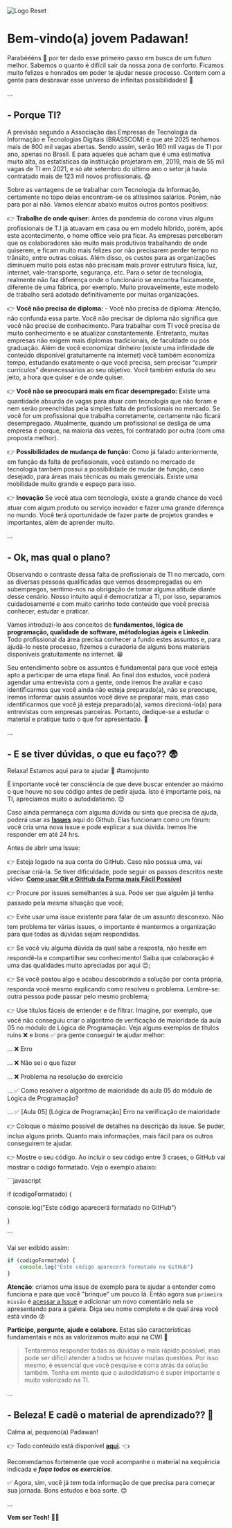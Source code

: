 ![Logo Reset](assets/boas_vindas.jpeg)

# Bem-vindo(a) jovem Padawan!

Parabéééns 👏️ por ter dado esse primeiro passo em busca de um futuro melhor. Sabemos o quanto é difícil sair da nossa zona de conforto.
Ficamos muito felizes e honrados em poder te ajudar nesse processo. Contem com a gente para desbravar esse universo de infinitas possibilidades! 🚀 

...

## - Porque TI?

A previsão segundo a Associação das Empresas de Tecnologia da Informação e Tecnologias Digitais (BRASSCOM) é que até 2025 tenhamos mais de 800 mil vagas abertas. Sendo assim, serão 160 mil vagas de TI por ano, apenas no Brasil. E para aqueles que acham que é uma estimativa muito alta, as estatísticas da instituição projetaram em, 2019, mais de 55 mil vagas de TI em 2021, e só até setembro do último ano o setor já havia contratado mais de 123 mil novos profissionais. 😱️ 

Sobre as vantagens de se trabalhar com Tecnologia da Informação, certamente no topo delas encontram-se os altíssimos salários. Porém, não para por aí não. Vamos elencar abaixo muitos outros pontos positivos:

👉️ **Trabalhe de onde quiser:** Antes da pandemia do corona vírus alguns profissionais de T.I já atuavam em casa ou em modelo híbrido, porém, após este acontecimento, o home office veio pra ficar. As empresas perceberam que os colaboradores são muito mais produtivos trabalhando de onde quiserem, e ficam muito mais felizes por não precisarem perder tempo no trânsito, entre outras coisas. Além disso, os custos para as organizações diminuem muito pois estas não precisam mais prover estrutura física, luz, internet, vale-transporte, segurança, etc. Para o setor de tecnologia, realmente não faz diferença onde o funcionário se encontra fisicamente, diferente de uma fábrica, por exemplo. Muito provavelmente, este modelo de trabalho será adotado definitivamente por muitas organizações. 

👉️ **Você não precisa de diploma:** - Você não precisa de diploma: Atenção, não confunda essa parte. Você não precisar de diploma não significa que você não precise de conhecimento. Para trabalhar com TI você precisa de muito conhecimento e se atualizar constantemente. Entretanto, muitas empresas não exigem mais diplomas tradicionais, de faculdade ou pós graduação. Além de você economizar dinheiro (existe uma infinidade de conteúdo disponível gratuitamente na internet) você também economiza tempo, estudando exatamente o que você precisa, sem precisar “cumprir currículos” desnecessários ao seu objetivo. Você também estuda do seu jeito, a hora que quiser e de onde quiser. 

👉️ **Você não se preocupará mais em ficar desempregado:** Existe uma quantidade absurda de vagas para atuar com tecnologia que não foram e nem serão preenchidas pela simples falta de profissionais no mercado. Se você for um profissional que trabalha corretamente, certamente não ficará desempregado. Atualmente, quando um profissional se desliga de uma empresa é porque, na maioria das vezes, foi contratado por outra (com uma proposta melhor). 

👉️ **Possibilidades de mudança de função:** Como já falado anteriormente, em função da falta de profissionais, você estando no mercado de tecnologia também possui a possibilidade de mudar de função, caso desejado, para áreas mais técnicas ou mais gerenciais. Existe uma mobilidade muito grande e espaço para isso. 

👉️ **Inovação** Se você atua com tecnologia, existe a grande chance de você atuar com algum produto ou serviço inovador e fazer uma grande diferença no mundo. Você terá oportunidade de fazer parte de projetos grandes e importantes, além de aprender muito.

...

## - Ok, mas qual o plano?

Observando o contraste dessa falta de profissionais de TI no mercado, com as diversas pessoas qualificadas que vemos desempregadas ou em subempregos, sentimo-nos na obrigação de tomar alguma atitude diante desse cenário. Nosso intuito aqui é democratizar a TI, por isso, separamos cuidadosamente e com muito carinho todo conteúdo que você precisa conhecer, estudar e praticar. 

Vamos introduzi-lo aos conceitos de **fundamentos, lógica de programação, qualidade de software, métodologias ágeis e Linkedin**. Todo profissional da área precisa conhecer a fundo estes assuntos e, para ajudá-lo neste processo, fizemos a curadoria de alguns bons materiais disponíveis gratuitamente na internet. 😁

Seu entendimento sobre os assuntos é fundamental para que você esteja apto a participar de uma etapa final. Ao final dos estudos, você poderá agendar uma entrevista com a gente, onde iremos lhe avaliar e caso identificarmos que você ainda não esteja preparado(a), não se preocupe, iremos informar quais assuntos você deve se preparar mais, mas caso identificarmos que você já esteja preparado(a), vamos direcioná-lo(a) para entrevistas com empresas parceiras. Portanto, dedique-se a estudar o material e pratique tudo o que for apresentado. 💪

...

## - E se tiver dúvidas, o que eu faço?? 😨

Relaxa! Estamos aqui para te ajudar 👊 #tamojunto

É importante você ter consciência de que deve buscar entender ao máximo o que houve no seu código antes de pedir ajuda. Isto é importante pois, na TI, apreciamos muito o autodidatismo. 😊

Caso ainda permaneça com alguma dúvida ou sinta que precisa de ajuda, poderá usar as **[Issues](https://github.com/vemsertech/trilha-qa/issues)** aqui do Github. Elas funcionam como um fórum: você cria uma nova issue e pode explicar a sua dúvida. Iremos lhe responder em até 24 hrs.

Antes de abrir uma Issue:

👉 Esteja logado na sua conta do GitHub. Caso não possua uma, vai precisar criá-la. Se tiver dificuldade, pode seguir os passos descritos neste video: **[Como usar Git e GitHub da Forma mais Fácil Possível](https://www.youtube.com/watch?v=EGmzAs1G0z0)**

👉 Procure por issues semelhantes à sua. Pode ser que alguém já tenha passado pela mesma situação que você;

👉 Evite usar uma issue existente para falar de um assunto desconexo. Não tem problema ter várias issues, o importante é mantermos a organização para que todas as dúvidas sejam respondidas.

👉 Se você viu alguma dúvida da qual sabe a resposta, não hesite em respondê-la e compartilhar seu conhecimento! Saiba que colaboração é uma das qualidades muito apreciadas por aqui 😉;

👉 Se você postou algo e acabou descobrindo a solução por conta própria, responda você mesmo explicando como resolveu o problema. Lembre-se: outra pessoa pode passar pelo mesmo problema;

👉 Use títulos fáceis de entender e de filtrar. Imagine, por exemplo, que você não conseguiu criar o algoritmo de verificação de maioridade da aula 05 no módulo de Lógica de Programação. Veja alguns exemplos de títulos ruins ❌ e bons ✅ pra gente conseguir te ajudar melhor:

... ❌ Erro

... ❌ Não sei o que fazer

... ❌ Problema na resolução do exercício

... ✅ Como resolver o algoritmo de maioridade da aula 05 do módulo de Lógica de Programação?

... ✅ [Aula 05] [Lógica de Programação] Erro na verificação de maioridade

👉 Coloque o máximo possível de detalhes na descrição da issue. Se puder, inclua alguns prints. Quanto mais informações, mais fácil para os outros conseguirem te ajudar.

👉 Mostre o seu código. Ao incluir o seu código entre 3 crases, o GitHub vai mostrar o código formatado. Veja o exemplo abaixo:

\```javascript

if (codigoFormatado) {

console.log("Este código aparecerá formatado no GitHub")

}

\```

Vai ser exibido assim:

```javascript
if (codigoFormatado) {
    console.log("Este código aparecerá formatado no GitHub")
}
```

**Atenção**: criamos uma issue de exemplo para te ajudar a entender como funciona e para que você "brinque" um pouco lá. Então agora sua `primeira missão` é [acessar a Issue](https://github.com/vemsertech/trilha-qa/issues/1) e adicionar um novo comentário nela se apresentando para a galera. Diga seu nome completo e de qual área você está vindo 😜

**Participe, pergunte, ajude e colabore.** Estas são características fundamentais e nós as valorizamos muito aqui na CWI 🤘

> Tentaremos responder todas as dúvidas o mais rápido possível, mas pode ser difícil atender a todos se houver muitas questões. Por isso mesmo, é essencial que você pesquise e corra atrás da solução também. Tenha em mente que o autodidatismo é super importante e muito valorizado na TI.

...

## - Beleza! E cadê o material de aprendizado?? 🤔

Calma aí, pequeno(a) Padawan!

👉 Todo conteúdo está disponível **[aqui](material.md)**. 👈


Recomendamos fortemente que você acompanhe o material na sequência indicada e **_faça todos os exercícios_**.

✅ Agora, sim, você já tem toda informação de que precisa para começar sua jornada. Bons estudos e boa sorte. 😊

...


**Vem ser Tech!** 👾️🚀
